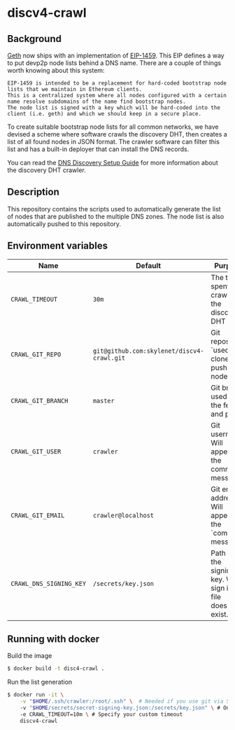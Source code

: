 # discv4-crawl

## Background

[Geth](https://github.com/ethereum/go-ethereum) now ships with an implementation of [EIP-1459](https://eips.ethereum.org/EIPS/eip-1459). This EIP defines a way to put devp2p node lists behind a DNS name. There are a couple of things worth knowing about this system:

    EIP-1459 is intended to be a replacement for hard-coded bootstrap node lists that we maintain in Ethereum clients.
    This is a centralized system where all nodes configured with a certain name resolve subdomains of the name find bootstrap nodes.
    The node list is signed with a key which will be hard-coded into the client (i.e. geth) and which we should keep in a secure place.

To create suitable bootstrap node lists for all common networks, we have devised a scheme where software crawls the discovery DHT, then creates a list of all found nodes in JSON format. The crawler software can filter this list and has a built-in deployer that can install the DNS records.

You can read the [DNS Discovery Setup Guide](https://geth.ethereum.org/docs/developers/dns-discovery-setup) for more information about the discovery DHT crawler.

## Description

This repository contains the scripts used to automatically generate the list of nodes that are published to the multiple DNS zones. The node list is also automatically pushed to this repository.

## Environment variables

Name | Default | Purpose
-----| ------- | -------
`CRAWL_TIMEOUT` | `30m` | The time spent crawling the discovery DHT
`CRAWL_GIT_REPO` | `git@github.com:skylenet/discv4-crawl.git` | Git repository `used to clone and push the node list
`CRAWL_GIT_BRANCH` | `master` | Git branch used for the fetch and push
`CRAWL_GIT_USER` | `crawler` | Git username. Will appear in the commit messages.
`CRAWL_GIT_EMAIL` | `crawler@localhost` | Git email address. Will appear in the `commit messages.
`CRAWL_DNS_SIGNING_KEY` | `/secrets/key.json` | Path to the signing key. Won't sign if the file doesn't exist.

## Running with docker

Build the image

```sh
$ docker build -t disc4-crawl .
```

Run the list generation

```sh
$ docker run -it \
    -v "$HOME/.ssh/crawler:/root/.ssh" \  # Needed if you use git via SSH
    -v "$HOME/secrets/secret-signing-key.json:/secrets/key.json" \ # Only needed if you want to sign the node lists
    -e CRAWL_TIMEOUT=10m \ # Specify your custom timeout
    discv4-crawl
```
